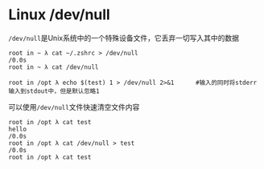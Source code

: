 # Linux  /dev/null

`/dev/null`是Unix系统中的一个特殊设备文件，它丢弃一切写入其中的数据

```
root in ~ λ cat ~/.zshrc > /dev/null                                                           /0.0s
root in ~ λ cat /dev/null    

root in /opt λ echo $(test) 1 > /dev/null 2>&1      #输入的同时将stderr输入到stdout中，但是默认忽略1
```

可以使用`/dev/null`文件快速清空文件内容

```
root in /opt λ cat test
hello                                                                            /0.0s
root in /opt λ cat /dev/null > test                                              /0.0s
root in /opt λ cat test            
```

